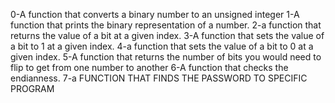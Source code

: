 0-A function that converts a binary number to an unsigned  integer
1-A  function that prints the binary representation of a number.
2-a function that returns the value of a bit at a given index.
3-A function that sets the value of a bit to 1 at a given index.
4-a  function that sets the value of a bit to 0 at a given index.
5-A  function that returns the number of bits you would need to flip
 to get from one number to another
6-A function that checks the endianness.
7-a FUNCTION THAT FINDS THE PASSWORD TO SPECIFIC PROGRAM

